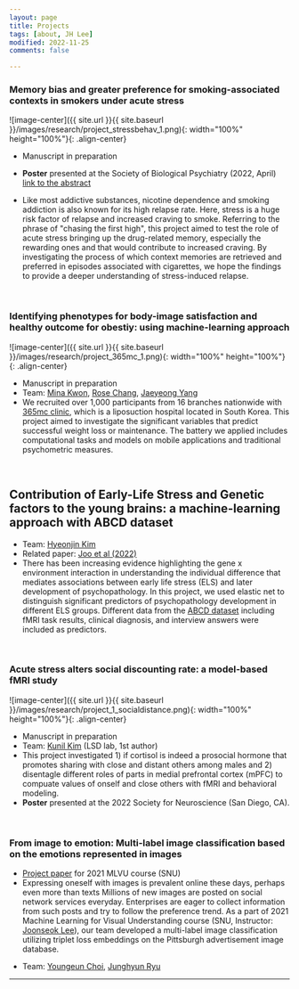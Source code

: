 ```yaml
---
layout: page
title: Projects
tags: [about, JH Lee]
modified: 2022-11-25
comments: false

---
```


### Memory bias and greater preference for smoking-associated contexts in smokers under acute stress

![image-center]({{ site.url }}{{ site.baseurl }}/images/research/project_stressbehav_1.png){: width="100%" height="100%"}{: .align-center}  
* Manuscript in preparation 
- **Poster** presented at the Society of Biological Psychiatry (2022, April) [link to the abstract](https://www.sciencedirect.com/science/article/pii/S0006322322003328?via%3Dihub)
* Like most addictive substances, nicotine dependence and smoking addiction is also known for its high relapse rate. Here, stress is a huge risk factor of relapse and increased craving to smoke. Referring to the phrase of "chasing the first high", this project aimed to test the role of acute stress bringing up the drug-related memory, especially the rewarding ones and that would contribute to increased craving. By investigating the process of which context memories are retrieved and preferred in episodes associated with cigarettes, we hope the findings to provide a deeper understanding of stress-induced relapse. 

<br/>

### Identifying phenotypes for body-image satisfaction and healthy outcome for obestiy: using machine-learning approach  
![image-center]({{ site.url }}{{ site.baseurl }}/images/research/project_365mc_1.png){: width="100%" height="100%"}{: .align-center}  
* Manuscript in preparation  
* Team: [Mina Kwon](https://ccs-lab.github.io/team/mina-kwon/), [Rose Chang](https://ccs-lab.github.io/team/rose-chang/), [Jaeyeong Yang](https://ccs-lab.github.io/team/jaeyeong-yang/)
* We recruited over 1,000 participants from 16 branches nationwide with [365mc clinic](http://eng.365mc.co.kr/main/index), which is a liposuction hospital located in South Korea. This project aimed to investigate the significant variables that predict successful weight loss or maintenance. The battery we applied includes computational tasks and models on mobile applications and traditional psychometric measures.  


<br/>

## Contribution of Early-Life Stress and Genetic factors to the young brains: a machine-learning approach with ABCD dataset
  
* Team: [Hyeonjin Kim](https://ccs-lab.github.io/team/hyeonjin-kim/)
* Related paper: [Joo et al (2022)](https://jamanetwork.com/journals/jamanetworkopen/fullarticle/2789157)
* There has been increasing evidence highlighting the gene x environment interaction in understanding the individual difference that mediates associations between early life stress (ELS) and later development of psychopathology. In this project, we used elastic net to distinguish significant predictors of psychopathology development in different ELS groups. Different data from the [ABCD dataset](https://nda.nih.gov/abcd/) including fMRI task results, clinical diagnosis, and interview answers were included as predictors.  
<br/>

### Acute stress alters social discounting rate: a model-based fMRI study
![image-center]({{ site.url }}{{ site.baseurl }}/images/research/project_1_socialdistance.png){: width="100%" height="100%"}{: .align-center}
* Manuscript in preparation 
* Team: [Kunil Kim](http://socialdecisionneurosciencelab.org/people) (LSD lab, 1st author)  
* This project investigated 1) if cortisol is indeed a prosocial hormone that promotes sharing with close and distant others among males and 2) disentagle different  roles of parts in medial prefrontal cortex (mPFC) to compuate values of onself and close others with fMRI and behavioral modeling.  
* **Poster** presented at the 2022 Society for Neuroscience (San Diego, CA). 

<br/>

### From image to emotion: Multi-label image classification based on the emotions represented in images  
* [Project paper](https://drive.google.com/file/d/1liXNsB2c121iZ7952mv3eSl2C16Lw6cL/view?usp=sharing) for 2021 MLVU course (SNU)
* Expressing oneself with images is prevalent online these days, perhaps even more than texts Millions of new images are posted on social network services everyday. Enterprises are eager to collect information from such posts and try to follow the preference trend. As a part of 2021 Machine Learning for Visual Understanding course (SNU, Instructor: [Joonseok Lee](http://www.joonseok.net/home.html)), our team developed a multi-label image classification utilizing triplet loss embeddings on the Pittsburgh advertisement image database.   
- Team: [Youngeun Choi](yechoi7@snu.ac.kr), [Junghyun Ryu](jhryu30@snu.ac.kr) 
  
---






